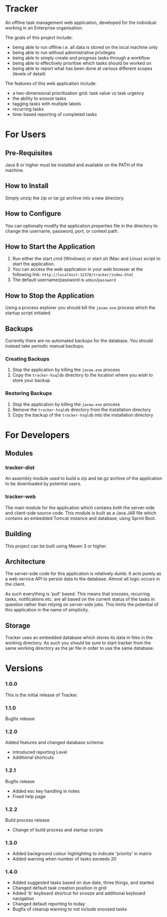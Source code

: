 # Tracker

An offline task management web application, developed for the individual working in an Enterprise organisation.

The goals of this project include:
 * being able to run offline i.e. all data is stored on the local machine only
 * being able to run without administrative privileges
 * being able to simply create and progress tasks through a workflow
 * being able to effectively prioritise which tasks should be worked on
 * being able to report what has been done at various different scopes (levels of detail)

The features of this web application include:
 * a two-dimensional prioritisation grid: task value vs task urgency
 * the ability to snooze tasks
 * tagging tasks with multiple labels
 * recurring tasks
 * time-based reporting of completed tasks

# For Users
## Pre-Requisites
Java 8 or higher must be installed and available on the PATH of the machine.

## How to Install
Simply unzip the zip or tar.gz archive into a new directory.

## How to Configure
You can optionally modify the application.properties file in the directory to change the username, password, port, or context path.

## How to Start the Application
1. Run either the start.cmd (Windows) or start.sh (Mac and Linux) script to start the application.
2. You can access the web application in your web browser at the following link: `http://localhost:12378/tracker/index.html`
3. The default username/password is `admin`/`password`

## How to Stop the Application
Using a process explorer you should kill the `javaw.exe` process which the startup script initiated.

## Backups
Currently there are no automated backups for the database. You should instead take periodic manual backups.
### Creating Backups
1. Stop the application by killing the `javaw.exe` process
2. Copy the `tracker-hsqldb` directory to the location where you wish to store your backup
### Restoring Backups
1. Stop the application by killing the `javaw.exe` process
2. Remove the `tracker-hsqldb` directory from the installation directory
3. Copy the backup of the `tracker-hsqldb` into the installation directory

# For Developers

## Modules
### tracker-dist
An assembly module used to build a zip and tar.gz archive of the application to be downloaded by potential users.
### tracker-web
The main module for the application which contains both the server-side and client-side source code.
This module is built as a Java JAR file which contains an embedded Tomcat instance and database, using Sprint Boot.

## Building
This project can be built using Maven 3 or higher.

## Architecture
The server-side code for this application is relatively dumb. It acts purely as a web service API to persist data to the database. Almost all logic occurs in the client.

As such everything is 'pull' based. This means that snoozes, recurring tasks, notifications etc. are all based on the current status of the
tasks in question rather than relying on server-side jobs. This limits the potential of this application in the name of simplicity.

## Storage
Tracker uses an embedded database which stores its data in files in the working directory.
As such you should be sure to start tracker from the same working directory as the jar file in order to use the same database.

# Versions

### 1.0.0
This is the initial release of Tracker.

### 1.1.0
Bugfix release

### 1.2.0
Added features and changed database schema:
- Introduced reporting Level
- Additional shortcuts

### 1.2.1
Bugfix release
- Added esc key handling in notes
- Fixed help page

### 1.2.2
Build process release
- Change of build process and startup scripts

### 1.3.0
- Added background colour highlighting to indicate 'priority' in matrix
- Added warning when number of tasks exceeds 20

### 1.4.0
- Added suggested tasks based on due date, three things, and started
- Changed default task creation position in grid
- Added 'b' keyboard shortcut for snooze and additional keyboard navigation
- Changed default reporting to today
- Bugfix of cleanup warning to not include snoozed tasks